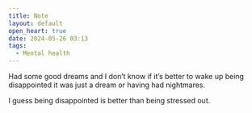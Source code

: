 ```yaml
---
title: Note
layout: default
open_heart: true
date: 2024-05-26 03:13
tags:
  - Mental health
---
```


Had some good dreams and I don’t know if it’s better to wake up being disappointed it was just a dream or having had nightmares. 

I guess being disappointed is better than being stressed out.
